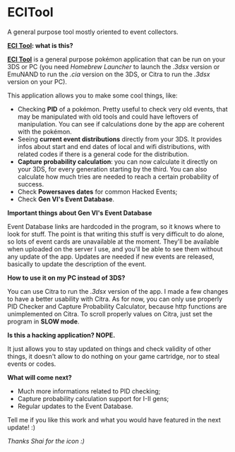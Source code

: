 # ECITool
A general purpose tool mostly oriented to event collectors.

**[ECI Tool](https://github.com/BernardoGiordano/ECITool/releases): what is this?**

[**ECI Tool**](https://github.com/BernardoGiordano/ECITool/releases) is a general purpose pokémon application that can be run on your 3DS or PC (you need *Homebrew Launcher* to launch the *.3dsx* version or EmuNAND to run the *.cia* version on the 3DS, or Citra to run the *.3dsx* version on your PC).

This application allows you to make some cool things, like:

* Checking **PID** of a pokémon. Pretty useful to check very old events, that may be manipulated with old tools and could have leftovers of manipulation. You can see if calculations done by the app are coherent with the pokémon.
* Seeing **current event distributions** directly from your 3DS. It provides infos about start and end dates of local and wifi distributions, with related codes if there is a general code for the distribution.
* **Capture probability calculation**: you can now calculate it directly on your 3DS, for every generation starting by the third. You can also calculate how much tries are needed to reach a certain probability of success.
* Check **Powersaves dates** for common Hacked Events;
* Check **Gen VI's Event Database**. 

**Important things about Gen VI's Event Database**

Event Database links are hardcoded in the program, so it knows where to look for stuff. The point is that writing this stuff is very difficult to do alone, so lots of event cards are unavailable at the moment. They'll be available when uploaded on the server I use, and you'll be able to see them without any update of the app. Updates are needed if new events are released, basically to update the description of the event.


**How to use it on my PC instead of 3DS?**

You can use Citra to run the *.3dsx* version of the app. I made a few changes to have a better usability with Citra. As for now, you can only use properly PID Checker and Capture Probability Calculator, because http functions are unimplemented on Citra. To scroll properly values on Citra, just set the program in **SLOW mode**.



**Is this a hacking application? NOPE.**

It just allows you to stay updated on things and check validity of other things, it doesn't allow to do nothing on your game cartridge, nor to steal events or codes.

**What will come next?**

* Much more informations related to PID checking;
* Capture probability calculation support for I-II gens;
* Regular updates to the Event Database.

Tell me if you like this work and what you would have featured in the next update! :)
 
*Thanks Shai for the icon :)*
